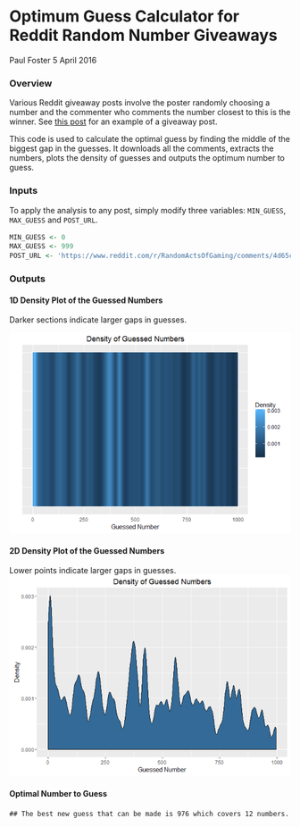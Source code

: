 Optimum Guess Calculator for Reddit Random Number Giveaways
================
Paul Foster
5 April 2016

### Overview

Various Reddit giveaway posts involve the poster randomly choosing a number and the commenter who comments the number closest to this is the winner. See [this post](https://www.reddit.com/r/RandomActsOfGaming/comments/4d65cb/giveaway_south_park_the_stick_of_truth_steam_key/) for an example of a giveaway post.

This code is used to calculate the optimal guess by finding the middle of the biggest gap in the guesses. It downloads all the comments, extracts the numbers, plots the density of guesses and outputs the optimum number to guess.

### Inputs

To apply the analysis to any post, simply modify three variables: `MIN_GUESS`, `MAX_GUESS` and `POST_URL`.

``` r
MIN_GUESS <- 0
MAX_GUESS <- 999
POST_URL <- 'https://www.reddit.com/r/RandomActsOfGaming/comments/4d65cb/giveaway_south_park_the_stick_of_truth_steam_key/'
```

### Outputs

<!-- Generate the smoothed data -->
#### 1D Density Plot of the Guessed Numbers

Darker sections indicate larger gaps in guesses.

![](README_files/figure-markdown_github/unnamed-chunk-3-1.png)<!-- -->

#### 2D Density Plot of the Guessed Numbers

Lower points indicate larger gaps in guesses. ![](README_files/figure-markdown_github/unnamed-chunk-4-1.png)<!-- -->

#### Optimal Number to Guess

    ## The best new guess that can be made is 976 which covers 12 numbers.
